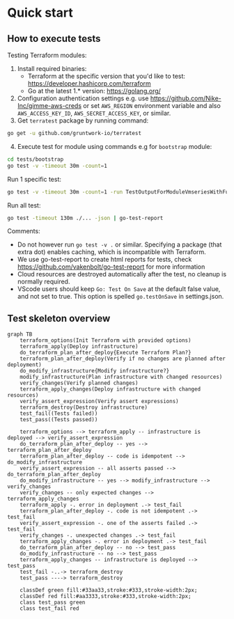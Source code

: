 # Quick start

## How to execute tests

Testing Terraform modules:
1. Install required binaries:
    * Terraform at the specific version that you'd like to test: https://developer.hashicorp.com/terraform
    * Go at the latest 1.* version: https://golang.org/
2. Configuration authentication settings e.g. use https://github.com/Nike-Inc/gimme-aws-creds or set ``AWS_REGION`` environment variable and also ``AWS_ACCESS_KEY_ID``, ``AWS_SECRET_ACCESS_KEY``, or similar.
3. Get ``terratest`` package by running command:
```bash
go get -u github.com/gruntwork-io/terratest
```
4. Execute test for module using commands e.g for ``bootstrap`` module:
```bash
cd tests/bootstrap
go test -v -timeout 30m -count=1
```

Run 1 specific test:

```bash
go test -v -timeout 30m -count=1 -run TestOutputForModuleVmseriesWithFullVariablesWithS3Bootstrapping
```

Run all test:

```bash
go test -timeout 130m ./... -json | go-test-report
```
Comments:
* Do not however run `go test -v .` or similar. Specifying a package (that extra dot) enables caching, which is incompatible with Terraform.
* We use go-test-report to create html reports for tests, check https://github.com/vakenbolt/go-test-report for more information
* Cloud resources are destroyed automatically after the test, no cleanup is normally required.
* VScode users should keep `Go: Test On Save` at the default false value, and not set to true. This option is spelled `go.testOnSave` in settings.json.

## Test skeleton overview

```mermaid
graph TB
    terraform_options(Init Terraform with provided options)
    terraform_apply(Deploy infrastructure)
    do_terraform_plan_after_deploy{Execute Terraform Plan?}
    terraform_plan_after_deploy(Verify if no changes are planned after deployment)
    do_modify_infrastructure{Modify infrastructure?}
    modify_infrastructure(Plan infrastructure with changed resources)
    verify_changes(Verify planned changes)
    terraform_apply_changes(Deploy infrastructure with changed resources)
    verify_assert_expression(Verify assert expressions)
    terraform_destroy(Destroy infrastructure)
    test_fail((Tests failed))
    test_pass((Tests passed))

    terraform_options --> terraform_apply -- infrastructure is deployed --> verify_assert_expression
    do_terraform_plan_after_deploy -- yes --> terraform_plan_after_deploy
    terraform_plan_after_deploy -- code is idempotent --> do_modify_infrastructure
    verify_assert_expression -- all asserts passed --> do_terraform_plan_after_deploy
    do_modify_infrastructure -- yes --> modify_infrastructure --> verify_changes
    verify_changes -- only expected changes --> terraform_apply_changes
    terraform_apply -. error in deployment .-> test_fail
    terraform_plan_after_deploy -. code is not idempotent .-> test_fail
    verify_assert_expression -. one of the asserts failed .-> test_fail
    verify_changes -. unexpected changes .-> test_fail
    terraform_apply_changes -. error in deployment .-> test_fail
    do_terraform_plan_after_deploy -- no --> test_pass
    do_modify_infrastructure -- no --> test_pass
    terraform_apply_changes -- infrastructure is deployed --> test_pass
    test_fail -..-> terraform_destroy
    test_pass ----> terraform_destroy

    classDef green fill:#33aa33,stroke:#333,stroke-width:2px;
    classDef red fill:#aa3333,stroke:#333,stroke-width:2px;
    class test_pass green
    class test_fail red
```